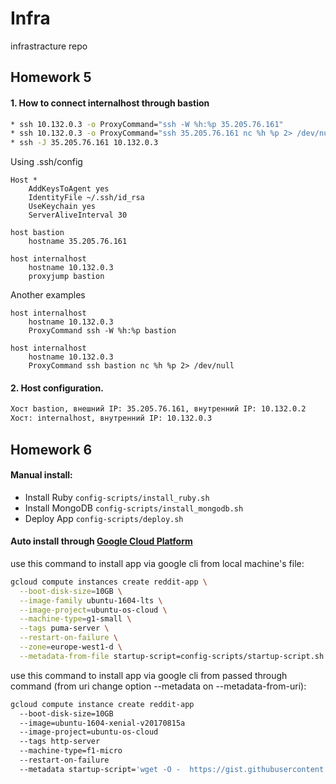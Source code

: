 # Infra
infrastracture repo
## Homework 5
#### 1. How to connect internalhost through bastion

```bash
* ssh 10.132.0.3 -o ProxyCommand="ssh -W %h:%p 35.205.76.161"
* ssh 10.132.0.3 -o ProxyCommand="ssh 35.205.76.161 nc %h %p 2> /dev/null"
* ssh -J 35.205.76.161 10.132.0.3
```
Using .ssh/config
```
Host *
    AddKeysToAgent yes
    IdentityFile ~/.ssh/id_rsa
    UseKeychain yes
    ServerAliveInterval 30

host bastion
    hostname 35.205.76.161

host internalhost
    hostname 10.132.0.3
    proxyjump bastion
```
Another examples
```
host internalhost
    hostname 10.132.0.3
    ProxyCommand ssh -W %h:%p bastion

host internalhost
    hostname 10.132.0.3
    ProxyCommand ssh bastion nc %h %p 2> /dev/null
```
#### 2. Host configuration.
```bash
Хост bastion, внешний IP: 35.205.76.161, внутренний IP: 10.132.0.2
Хост: internalhost, внутренний IP: 10.132.0.3
```
## Homework 6
#### Manual install:
* Install Ruby `config-scripts/install_ruby.sh`
* Install MongoDB `config-scripts/install_mongodb.sh`
* Deploy App `config-scripts/deploy.sh`

#### Auto install through [Google Cloud Platform](https://cloud.google.com/)
use this command to install app via google cli from local machine's file:
```bash
gcloud compute instances create reddit-app \
  --boot-disk-size=10GB \
  --image-family ubuntu-1604-lts \
  --image-project=ubuntu-os-cloud \
  --machine-type=g1-small \
  --tags puma-server \
  --restart-on-failure \
  --zone=europe-west1-d \
  --metadata-from-file startup-script=config-scripts/startup-script.sh
```
use this command to install app via google cli from passed through command (from uri change option --metadata on --metadata-from-uri):
```bash
gcloud compute instance create reddit-app 
  --boot-disk-size=10GB 
  --image=ubuntu-1604-xenial-v20170815a 
  --image-project=ubuntu-os-cloud 
  --tags http-server 
  --machine-type=f1-micro 
  --restart-on-failure 
  --metadata startup-script='wget -O -  https://gist.githubusercontent.com/spybond08/c063f6c12ff852d82163deadbc09fcbd/raw/2e2cde1f8698058ee726d3d0549666e55f0b6988/gistfile1.txt | bash'
```  
